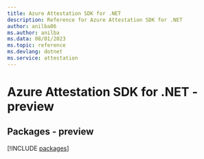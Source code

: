 ```yaml
---
title: Azure Attestation SDK for .NET
description: Reference for Azure Attestation SDK for .NET
author: anilba06
ms.author: anilba
ms.data: 08/01/2023
ms.topic: reference
ms.devlang: dotnet
ms.service: attestation
---
```

# Azure Attestation SDK for .NET - preview
## Packages - preview
[!INCLUDE [packages](attestation-index.md)]